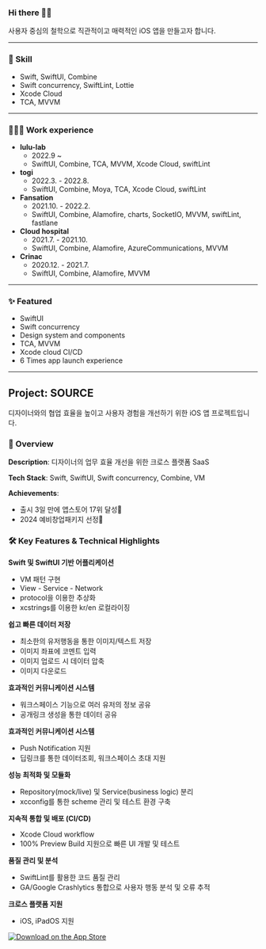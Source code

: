### Hi there 👋🏻
사용자 중심의 철학으로 직관적이고 매력적인 iOS 앱을 만들고자 합니다.

-------------------

### 🍳 Skill

- Swift, SwiftUI, Combine
- Swift concurrency, SwiftLint, Lottie
- Xcode Cloud
- TCA, MVVM

-------------------

### 🧑🏻‍💻 Work experience

- **lulu-lab**
	- 2022.9 ~
	- SwiftUI, Combine, TCA, MVVM, Xcode Cloud, swiftLint
- **togi**
	- 2022.3. - 2022.8.
	- SwiftUI, Combine, Moya, TCA, Xcode Cloud, swiftLint
- **Fansation**
	- 2021.10. - 2022.2.
	- SwiftUI, Combine, Alamofire, charts, SocketIO, MVVM, swiftLint, fastlane
- **Cloud hospital**
	- 2021.7. - 2021.10.
	- SwiftUI, Combine,  Alamofire, AzureCommunications, MVVM
- **Crinac**
	- 2020.12. - 2021.7.
	- SwiftUI, Combine, Alamofire, MVVM

-------------------

### ✨ Featured

- SwiftUI
- Swift concurrency
- Design system and components
- TCA, MVVM
- Xcode cloud CI/CD
- 6 Times app launch experience

-------------------

## Project: SOURCE

디자이너와의 협업 효율을 높이고 사용자 경험을 개선하기 위한 iOS 앱 프로젝트입니다.

### 🌟 Overview

**Description**: 디자이너의 업무 효율 개선을 위한 크로스 플랫폼 SaaS

**Tech Stack**: Swift, SwiftUI, Swift concurrency, Combine, VM

**Achievements**: 
  - 출시 3일 만에 앱스토어 17위 달성🎉
  - 2024 예비창업패키지 선정🎉

### 🛠 Key Features & Technical Highlights

**Swift 및 SwiftUI 기반 어플리케이션**
- VM 패턴 구현
- View - Service - Network
- protocol을 이용한 추상화
- xcstrings를 이용한 kr/en 로컬라이징

**쉽고 빠른 데이터 저장**
- 최소한의 유저행동을 통한 이미지/텍스트 저장
- 이미지 좌표에 코멘트 입력
- 이미지 업로드 시 데이터 압축
- 이미지 다운로드
  
**효과적인 커뮤니케이션 시스템**
- 워크스페이스 기능으로 여러 유저의 정보 공유
- 공개링크 생성을 통한 데이터 공유

**효과적인 커뮤니케이션 시스템**
- Push Notification 지원
- 딥링크를 통한 데이터조회, 워크스페이스 초대 지원

**성능 최적화 및 모듈화**
- Repository(mock/live) 및 Service(business logic) 분리
- xcconfig를 통한 scheme 관리 및 테스트 환경 구축

**지속적 통합 및 배포 (CI/CD)**
- Xcode Cloud workflow
- 100% Preview Build 지원으로 빠른 UI 개발 및 테스트

**품질 관리 및 분석**
- SwiftLint를 활용한 코드 품질 관리
- GA/Google Crashlytics 통합으로 사용자 행동 분석 및 오류 추적

**크로스 플랫폼 지원**
- iOS, iPadOS 지원

[![Download on the App Store](https://tools.applemediaservices.com/api/badges/download-on-the-app-store/black/en-us?size=250x83&amp;releaseDate=1660780800)](https://apps.apple.com/app/1660935438)
